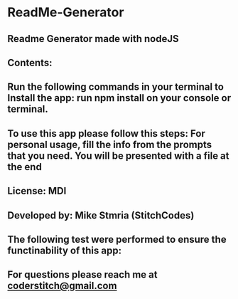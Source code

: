 # ReadMe-Generator
  ## Readme Generator made with nodeJS
  ## Contents: 
  ## Run the following commands in your terminal to Install the app: run npm install on your console or terminal. 
  ## To use this app please follow this steps: For personal usage, fill the info from the prompts that you need. You will be presented with a file at the end
  ## License: MDI
  ## Developed by: Mike Stmria (StitchCodes)
  ## The following test were performed to ensure the functinability of this app: 
  ## For questions please reach me at coderstitch@gmail.com

